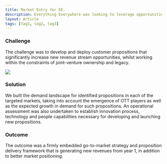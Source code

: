 ```yaml
---
title: Market Entry for EE.
description: Everything Everywhere was looking to leverage opportunities arising from cloud-based technologies to drive revenues from data services.
layout: Article
tags: [tag1, tag2, tag3]
---
```

<div class="bg-white">
<h3 class="text-green pt-4">Challenge</h3>
<p class="py-4 font-bold font-green-dark">The challenge was to develop and deploy customer propositions that
significantly increase new revenue stream opportunities, whilst working within the constraints of
joint-venture ownership and legacy.</p>
</div>
<div class="md:-mx-32 text-center">
<img src="/marketentry.png" class="w-100">
</div>
<div class="bg-white py-4">
<h3 class="text-green t-4">Solution</h3>
<p class="py-4">We built the demand landscape for identified propositions in each of the targeted markets,
taking into account the emergence of OTT players as well as the expected growth in demand for such
propositions. An operational assessment was also undertaken to establish innovation process, technology and
people capabilities necessary for developing and launching new propositions.</p>
</div>
<div class="bg-white bg-blue-lightest rounded p-4 md:-m-4">
<h3 class="text-blue-darker">Outcome</h3>
<p class="pt-4 font-bold font-green-dark">The outcome was a firmly embedded go-to-market strategy and
proposition delivery framework that is generating new revenues from year 1, in addition to better market
positioning.</p>
</div>